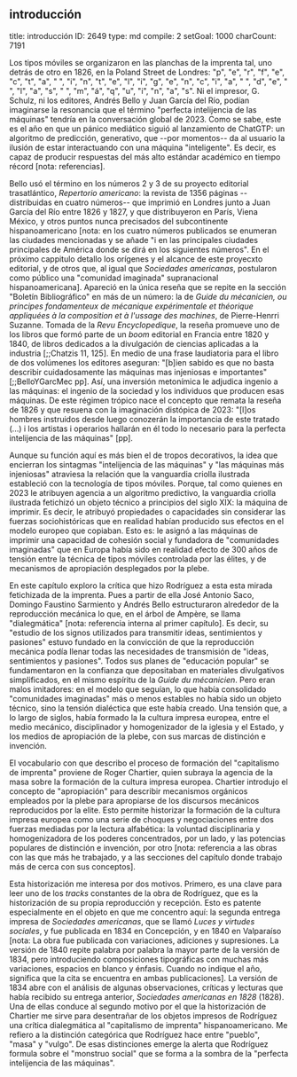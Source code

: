 ##          introducción

title:          introducción
ID:             2649
type:           md
compile:        2
setGoal:        1000
charCount:      7191


Los tipos móviles se organizaron en las planchas de la imprenta tal, uno detrás de otro en 1826, en la Poland Street de Londres: "p", "e", "r", "f", "e", "c", "t", "a", " ", "i", "n", "t", "e", "l", "i", "g", "e", "n", "c", "i", "a", " ", "d", "e", " ", "l", "a", "s", " ", "m", "á", "q", "u", "i", "n", "a", "s". Ni el impresor, G. Schulz, ni los editores, Andrés Bello y Juan García del Río, podían imaginarse la resonancia que el término "perfecta intelijencia de las máquinas" tendría en la conversación global de 2023. Como se sabe, este es el año en que un pánico mediático siguió al lanzamiento de ChatGTP: un algoritmo de predicción, generativo, que --por momentos-- da al usuario la ilusión de estar interactuando con una máquina "inteligente". Es decir, es capaz de producir respuestas del más alto estándar académico en tiempo récord [nota: referencias]. 

Bello usó el término en los números 2 y 3 de su proyecto editorial trasatlántico, *Repertorio americano*:  la revista de 1356 páginas --distribuidas en cuatro números-- que imprimió en Londres junto a Juan García del Río entre 1826 y 1827, y que distribuyeron en París, Viena México, y otros puntos nunca precisados del subcontinente hispanoamericano [nota: en los cuatro números publicados se enumeran las ciudades mencionadas y se añade "i en las principales ciudades principales de América donde se dirá en los siguientes números". En el próximo cappitulo detallo los orígenes y el alcance de este proyecxto editorial, y de otros que, al igual que *Sociedades americanas*, postularon como público una "comunidad imaginada" supranacional hispanoamericana].  Apareció en la única reseña que se repite en la sección "Boletín Bibliográfico" en más de un número: la de *Guide du mécanicien, ou principes fondamenteux de mécanique expérimentale et théorique appliquées à la composition et à l'ussage des machines*, de Pierre-Henrri Suzanne. Tomada de la *Revu Encyclopedique*, la reseña promueve uno de los libros que formó parte de un *boom* editorial en Francia entre 1820 y 1840, de libros dedicados a la divulgación de ciencias aplicadas a la industria [;;Chatzis 11, 125]. En medio de una frase laudiatoria para el libro de dos volúmenes los editores aseguran: "[b]ien sabido es que no basta describir cuidadosamente las máquinas mas injeniosas e importantes" [;;BelloYGarcMec pp]. Así, una inversión metonímica le adjudica ingenio a las máquinas: el ingenio de la sociedad y los individuos que producen esas máquinas. De este régimen trópico nace el concepto que remata la reseña de 1826 y que resuena con la imaginación distópica de 2023: "[l]os hombres instruidos desde luego conozerán la importancia de este tratado (...) i los artistas i operarios hallarán en él todo lo necesario para la perfecta intelijencia de las máquinas" [pp].

Aunque su función aquí es más bien el de tropos decorativos, la idea que encierran los sintagmas "intelijencia de las máquinas" y "las máquinas más injeniosas" atraviesa la relación que la vanguardia criolla ilustrada estableció con la tecnología de tipos móviles. Porque, tal como quienes en 2023 le atribuyen agencia a un algoritmo predictivo, la vanguardia criolla ilustrada fetichizó un objeto técnico a principios del siglo XIX: la máquina de imprimir. Es decir, le atribuyó propiedades o capacidades sin considerar las fuerzas sociohistóricas que en realidad habían producido sus efectos en el modelo europeo que copiaban. Esto es: le asignó a las máquinas de imprimir una capacidad de cohesión social y fundadora de "comunidades imaginadas" que en Europa había sido en realidad efecto de 300 años de tensión entre la técnica de tipos móviles controlada por las élites, y de mecanismos de apropiación desplegados por la plebe. 

En este capítulo exploro la crítica que hizo Rodríguez a esta esta mirada fetichizada de la imprenta. Pues a partir de ella José Antonio Saco, Domingo Faustino Sarmiento y Andrés Bello estructuraron alrededor de la reproducción mecánica lo que, en el árbol de Ampère, se llama "dialegmática" [nota: referencia interna al primer capítulo]. Es decir, su "estudio de los signos utilizados para transmitir ideas, sentimientos y pasiones" estuvo fundado en la convicción de que la reproducción mecánica podía llenar todas las necesidades de transmisión de "ideas, sentimientos y pasiones". Todos sus planes de "educación popular" se fundamentaron en la confianza que depositaban en materiales divulgativos simplificados, en el mismo espíritu de la *Guide du mécanicien*. Pero eran malos imitadores: en el modelo que seguían, lo que había consolidado "comunidades imaginadas" más o menos estables no había sido un objeto técnico, sino la tensión dialéctica que este había creado. Una tensión que, a lo largo de siglos, había formado la la cultura impresa europea, entre el medio mecánico, disciplinador y homogenizador de la iglesia y el Estado, y los medios de apropiación de la plebe, con sus marcas de distinción e invención.

El vocabulario con que describo el proceso de formación del "capitalismo de imprenta" proviene de Roger Chartier, quien subraya la agencia de la masa sobre la formación de la cultura impresa europea. Chartier introdujo el concepto de "apropiación" para describir mecanismos orgánicos empleados por la plebe para apropiarse de los discursos mecánicos reproducidos por la elite. Esto permite historizar la  formación de la cultura impresa europea  como una serie de choques y negociaciones entre dos fuerzas mediadas por la lectura alfabética: la voluntad disciplinaria y homogenizadora de los poderes concentrados, por un lado, y las potencias populares de distinción e invención, por otro [nota: referencia a las obras con las que más he trabajado, y a las secciones del capítulo donde trabajo más de cerca con sus conceptos].  

Esta historización me interesa por dos motivos. Primero, es una clave para leer uno de los *tracks* constantes de la obra de Rodríguez, que es la historización de su propia reproducción y recepción. Esto es patente especialmente en el objeto en que me concentro aquí: la segunda entrega impresa de *Sociedades americanas*, que se llamó *Luces y virtudes sociales*, y fue publicada en 1834 en Concepción, y en 1840 en Valparaíso [nota: La obra fue publicada con variaciones, adiciones y supresiones. La versión de 1840 repite palabra por palabra la mayor parte de la versión de 1834, pero introduciendo composiciones tipográficas con muchas más variaciones, espacios en blanco y énfasis. Cuando no indique el año, significa que la cita se encuentra en ambas publicaciones]. La versión de 1834 abre con el análisis de algunas observaciones, críticas y lecturas que había recibido su entrega anterior, *Sociedades americanas en 1828* (1828). Una de ellas conduce al segundo motivo por el que la historización de Chartier me sirve para desentrañar de los objetos impresos de Rodríguez una crítica dialegmática al "capitalismo de imprenta" hispanoamericano. Me refiero a la distinción categórica que Rodríguez hace entre "pueblo", "masa" y "vulgo". De esas distinciones emerge la alerta que Rodríguez formula sobre el "monstruo social" que se forma a la sombra de la "perfecta intelijencia de las máquinas".